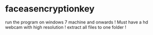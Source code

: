 # faceasencryptionkey
run the program on windows 7 machine and onwards ! Must have a hd webcam with high resolution ! extract all files to one folder !
